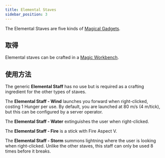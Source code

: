 ```yaml
---
title: Elemental Staves
sidebar_position: 3
---
```


The Elemental Staves are five kinds of [Magical Gadgets](Magical-Gadgets).

## 取得

Elemental staves can be crafted in a [Magic Workbench](Magic-Workbench).

## 使用方法

The generic **Elemental Staff** has no use but is required as a crafting ingredient for the other types of staves.

The **Elemental Staff - Wind** launches you forward when right-clicked, costing 1 Hunger per use. By default, you are launched at 80 m/s (4 m/tick), but this can be configured by a server operator.

The **Elemental Staff - Water** extinguishes the user when right-clicked.

The **Elemental Staff - Fire** is a stick with Fire Aspect V.

The **Elemental Staff - Storm** summons lightning where the user is looking when right-clicked. Unlike the other staves, this staff can only be used 8 times before it breaks.
